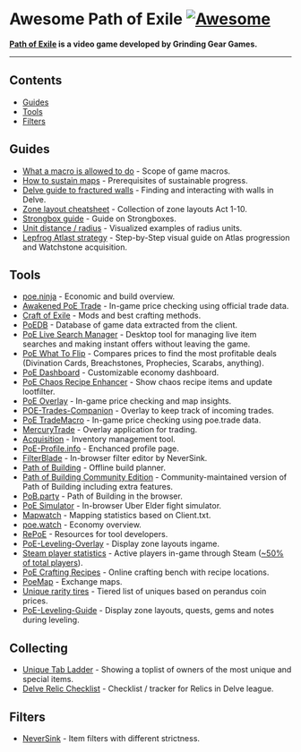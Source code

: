 # Awesome Path of Exile [![Awesome](https://awesome.re/badge-flat2.svg)](https://awesome.re)

**[Path of Exile](https://www.pathofexile.com/) is a video game developed by Grinding Gear Games.**

<hr>

<!-- START doctoc generated TOC please keep comment here to allow auto update -->
<!-- DON'T EDIT THIS SECTION, INSTEAD RE-RUN doctoc TO UPDATE -->
## Contents

- [Guides](#guides)
- [Tools](#tools)
- [Filters](#filters)

<!-- END doctoc generated TOC please keep comment here to allow auto update -->

## Guides

- [What a macro is allowed to do](https://www.pathofexile.com/forum/view-thread/2077975) - Scope of game macros.
- [How to sustain maps](https://www.reddit.com/r/pathofexile/comments/9hosp1/ingame_tools_that_help_you_run_high_tier_maps/) - Prerequisites of sustainable progress.
- [Delve guide to fractured walls](https://www.pathofexile.com/forum/view-thread/2204851) - Finding and interacting with walls in Delve.
- [Zone layout cheatsheet](https://docs.google.com/document/d/1sExA-AnTbroJ-HN2neZiij5G4X9u2ENlC7m_zf1tqP8) - Collection of zone layouts Act 1-10.
- [Strongbox guide](https://www.youtube.com/watch?v=33CbAPWjOUY) - Guide on Strongboxes.
- [Unit distance / radius](https://imgur.com/a/tBhn2) - Visualized examples of radius units.
- [Lepfrog Atlast strategy](https://www.reddit.com/r/pathofexile/comments/hbmims/guide_stepbystep_visual_guide_on_atlas/) - Step-by-Step visual guide on Atlas progression and Watchstone acquisition.

## Tools

- [poe.ninja](https://poe.ninja/) - Economic and build overview.
- [Awakened PoE Trade](https://github.com/SnosMe/awakened-poe-trade) - In-game price checking using official trade data.
- [Craft of Exile](https://www.craftofexile.com/) - Mods and best crafting methods.
- [PoEDB](https://poedb.tw/us/) - Database of game data extracted from the client.
- [PoE Live Search Manager](https://github.com/5k-mirrors/poe-live-search-manager) - Desktop tool for managing live item searches and making instant offers without leaving the game.
- [PoE What To Flip](https://github.com/5k-mirrors/poe-what-to-flip) - Compares prices to find the most profitable deals (Divination Cards, Breachstones, Prophecies, Scarabs, anything).
- [PoE Dashboard](https://github.com/5k-mirrors/poe-dashboard) - Customizable economy dashboard.
- [PoE Chaos Recipe Enhancer](https://github.com/kosace/EnhancePoEApp) - Show chaos recipe items and update lootfilter.
- [PoE Overlay](https://github.com/Kyusung4698/PoE-Overlay) - In-game price checking and map insights.
- [POE-Trades-Companion](https://github.com/lemasato/POE-Trades-Companion) - Overlay to keep track of incoming trades.
- [PoE TradeMacro](https://github.com/PoE-TradeMacro/POE-TradeMacro) - In-game price checking using poe.trade data.
- [MercuryTrade](https://github.com/Exslims/MercuryTrade) - Overlay application for trading.
- [Acquisition](https://github.com/xyzz/acquisition) - Inventory management tool.
- [PoE-Profile.info](http://poe-profile.info/) - Enchanced profile page.
- [FilterBlade](http://www.filterblade.xyz/) - In-browser filter editor by NeverSink.
- [Path of Building](https://github.com/Openarl/PathOfBuilding) - Offline build planner.
- [Path of Building Community Edition](https://github.com/PathOfBuildingCommunity/PathOfBuilding) - Community-maintained version of Path of Building including extra features.
- [PoB.party](https://pob.party/) - Path of Building in the browser.
- [PoE Simulator](https://www.reddit.com/r/pathofexile/comments/8i6vz6/i_made_poe_simulator_a_browser_based_simulacrum/) - In-browser Uber Elder fight simulator.
- [Mapwatch](https://mapwatch.erosson.org/) - Mapping statistics based on Client.txt.
- [poe.watch](https://poe.watch/) - Economy overview.
- [RePoE](https://github.com/brather1ng/RePoE) - Resources for tool developers.
- [PoE-Leveling-Overlay](https://www.reddit.com/r/pathofexile/comments/8nbvas/zone_layout_and_gem_pickup_overlay/) - Display zone layouts ingame.
- [Steam player statistics](https://steamcharts.com/app/238960#All) - Active players in-game through Steam ([~50% of total players](https://youtu.be/PkbAlC1po3c?t=5833)).
- [PoE Crafting Recipes](https://xanthics.github.io/poe_craftingrecipes/) - Online crafting bench with recipe locations.
- [PoeMap](https://poemap.live/) - Exchange maps.
- [Unique rarity tires](https://www.reddit.com/r/pathofexile/comments/957bex/constructing_a_unique_rarity_tier_list_using/) - Tiered list of uniques based on perandus coin prices.
- [PoE-Leveling-Guide](https://github.com/JusKillmeQik/LevelingGuide) - Display zone layouts, quests, gems and notes during leveling.

## Collecting

- [Unique Tab Ladder](https://ladder.cld.moe/) - Showing a toplist of owners of the most unique and special items.
- [Delve Relic Checklist](https://5k-mirrors.github.io/delve-relic-checklist/) - Checklist / tracker for Relics in Delve league.

## Filters

- [NeverSink](https://github.com/NeverSinkDev/NeverSink-Filter) - Item filters with different strictness.

